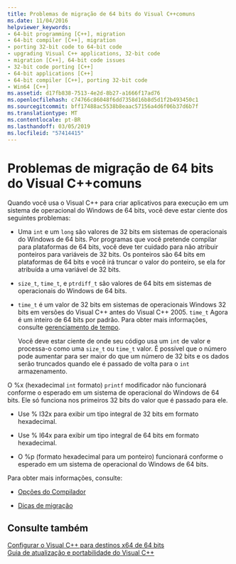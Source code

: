 ```yaml
---
title: Problemas de migração de 64 bits do Visual C++comuns
ms.date: 11/04/2016
helpviewer_keywords:
- 64-bit programming [C++], migration
- 64-bit compiler [C++], migration
- porting 32-bit code to 64-bit code
- upgrading Visual C++ applications, 32-bit code
- migration [C++], 64-bit code issues
- 32-bit code porting [C++]
- 64-bit applications [C++]
- 64-bit compiler [C++], porting 32-bit code
- Win64 [C++]
ms.assetid: d17fb838-7513-4e2d-8b27-a1666f17ad76
ms.openlocfilehash: c74766c86048f6dd7358d16b8d5d1f2b493450c1
ms.sourcegitcommit: bff17488ac5538b8eaac57156a4d6f06b37d6b7f
ms.translationtype: MT
ms.contentlocale: pt-BR
ms.lasthandoff: 03/05/2019
ms.locfileid: "57414415"
---
```

# <a name="common-visual-c-64-bit-migration-issues"></a>Problemas de migração de 64 bits do Visual C++comuns

Quando você usa o Visual C++ para criar aplicativos para execução em um sistema de operacional do Windows de 64 bits, você deve estar ciente dos seguintes problemas:

- Uma `int` e um `long` são valores de 32 bits em sistemas de operacionais do Windows de 64 bits. Por programas que você pretende compilar para plataformas de 64 bits, você deve ter cuidado para não atribuir ponteiros para variáveis de 32 bits. Os ponteiros são 64 bits em plataformas de 64 bits e você irá truncar o valor do ponteiro, se ela for atribuída a uma variável de 32 bits.

- `size_t`, `time_t`, e `ptrdiff_t` são valores de 64 bits em sistemas de operacionais do Windows de 64 bits.

- `time_t` é um valor de 32 bits em sistemas de operacionais Windows 32 bits em versões do Visual C++ antes do Visual C++ 2005. `time_t` Agora é um inteiro de 64 bits por padrão. Para obter mais informações, consulte [gerenciamento de tempo](../c-runtime-library/time-management.md).

   Você deve estar ciente de onde seu código usa um `int` de valor e processa-o como uma `size_t` ou `time_t` valor. É possível que o número pode aumentar para ser maior do que um número de 32 bits e os dados serão truncados quando ele é passado de volta para o `int` armazenamento.

O %x (hexadecimal `int` formato) `printf` modificador não funcionará conforme o esperado em um sistema de operacional do Windows de 64 bits. Ele só funciona nos primeiros 32 bits do valor que é passado para ele.

- Use % I32x para exibir um tipo integral de 32 bits em formato hexadecimal.

- Use % I64x para exibir um tipo integral de 64 bits em formato hexadecimal.

- O %p (formato hexadecimal para um ponteiro) funcionará conforme o esperado em um sistema de operacional do Windows de 64 bits.

Para obter mais informações, consulte:

- [Opções do Compilador](../build/reference/compiler-options.md)

- [Dicas de migração](/windows/desktop/WinProg64/migration-tips)

## <a name="see-also"></a>Consulte também

[Configurar o Visual C++ para destinos x64 de 64 bits](../build/configuring-programs-for-64-bit-visual-cpp.md)<br/>
[Guia de atualização e portabilidade do Visual C++](../porting/visual-cpp-porting-and-upgrading-guide.md)
